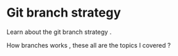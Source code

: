 
# Git branch strategy

Learn about the git branch strategy .

How branches works , these all are the topics I covered ?


